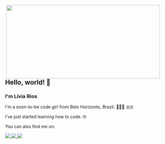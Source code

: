 <img align="right" width="500" height="240" src="https://i.imgur.com/pTbjkCd.gif"> 


## Hello, world! 🙌
 
### I'm Lívia Rios

 I'm a soon-to-be code girl from Belo Horizonte, Brazil. 👩🏻‍💻 🇧🇷

I've just started learning how to code. 🤓

You can also find me on:  

<p>
 
 <a href="https://discordapp.com/users/Livia#1594/">
    <img src="https://img.shields.io/badge/Discord-7289DA?style=for-the-badge&logo=discord&logoColor=white" style="max-width:100%;">
  </a>
<a href="https://www.linkedin.com/in/liviariosmartins/">
    <img src="https://img.shields.io/badge/linkedin-%230077B5.svg?&amp;style=for-the-badge&amp;logo=linkedin&amp;logoColor=white" style="max-width:100%;">
  </a>
<a href="mailto:livia.riosmartins@gmail.com">
    <img src="https://img.shields.io/badge/Gmail-D14836?style=for-the-badge&logo=gmail&logoColor=white" style="max-width:100%;">
  </a>

</p>


